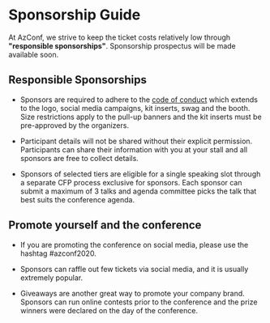 # Sponsorship Guide

At AzConf, we strive to keep the ticket costs relatively low through **"responsible sponsorships"**. Sponsorship prospectus will be made available soon.

## Responsible Sponsorships

- Sponsors are required to adhere to the [code of conduct](../CODE_OF_CONDUCT.md) which extends to the logo, social media campaigns, kit inserts, swag and the booth. Size restrictions apply to the pull-up banners and the kit inserts must be pre-approved by the organizers.

- Participant details will not be shared without their explicit permission. Participants can share their information with you at your stall and all sponsors are free to collect details.

- Sponsors of selected tiers are eligible for a single speaking slot through a separate CFP process exclusive for sponsors. Each sponsor can submit a maximum of 3 talks and agenda committee picks the talk that best suits the conference agenda.

## Promote yourself and the conference

- If you are promoting the conference on social media, please use the hashtag #azconf2020.

- Sponsors can raffle out few tickets via social media, and it is usually extremely popular.

- Giveaways are another great way to promote your company brand. Sponsors can run online contests prior to the conference and the prize winners were declared on the day of the conference.
